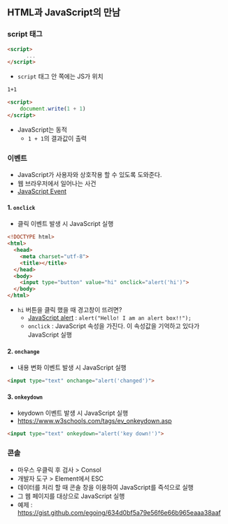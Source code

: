## HTML과 JavaScript의 만남

### script 태그

```html
<script>
      ...
</script>
```

- `script` 태그 안 쪽에는 JS가 위치



```html
1+1

<script>
    document.write(1 + 1)
</script>
```

- JavaScript는 동적
  - `1 + 1`의 결과값이 출력



### 이벤트

- JavaScript가 사용자와 상호작용 할 수 있도록 도와준다.
- 웹 브라우저에서 일어나는 사건
- [JavaScript Event](https://www.w3schools.com/js/js_events.asp)



#### 1. `onclick`

- 클릭 이벤트 발생 시 JavaScript 실행

```html
<!DOCTYPE html>
<html>
  <head>
    <meta charset="utf-8">
    <title></title>
  </head>
  <body>
    <input type="button" value="hi" onclick="alert('hi')">
  </body>
</html>
```

- `hi` 버튼을 클릭 했을 때 경고창이 뜨려면?
  - [JavaScript alert](https://www.w3schools.com/jsref/met_win_alert.asp) : `alert("Hello! I am an alert box!!");`
  - `onclick` : JavaScript 속성을 가진다. 이 속성값을 기억하고 있다가  JavaScript 실행



#### 2. `onchange`

- 내용 변화 이벤트 발생 시 JavaScript 실행

```html
<input type="text" onchange="alert('changed')">
```



#### 3. `onkeydown`

- keydown 이벤트 발생 시 JavaScript 실행
- https://www.w3schools.com/tags/ev_onkeydown.asp

```html
<input type="text" onkeydown="alert('key down!')">
```



### 콘솔

- 마우스 우클릭 후 검사 > Consol
- 개발자 도구 > Element에서 ESC
- 데이터를 처리 할 때 콘솔 창을 이용하여 JavaScript를 즉석으로 실행
-  그 웹 페이지를 대상으로 JavaScript 실행
- 예제 : https://gist.github.com/egoing/634d0bf5a79e56f6e66b965eaaa38aaf